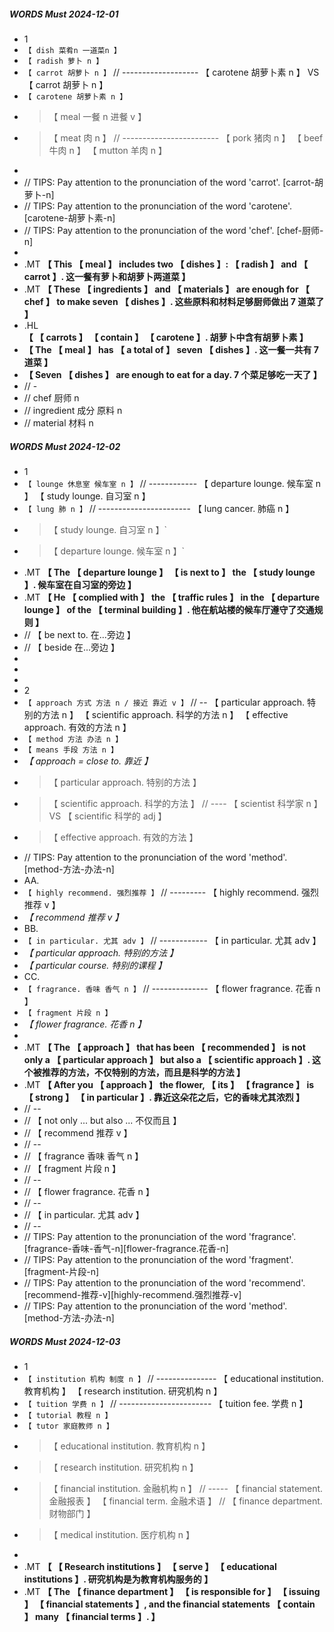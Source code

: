 ##### WORDS Must 2024-12-01

- 1
- `【 dish 菜肴n 一道菜n 】`
- `【 radish 萝卜 n 】`
- `【 carrot 胡萝卜 n 】` // ------------------- 【 carotene 胡萝卜素 n 】 VS 【 carrot 胡萝卜 n 】
- `【 carotene 胡萝卜素 n 】`
- > 【 meal 一餐 n 进餐 v 】
- > 【 meat 肉 n 】 // ------------------------ 【 pork 猪肉 n 】 【 beef 牛肉 n 】 【 mutton 羊肉 n 】
-
- // TIPS: Pay attention to the pronunciation of the word 'carrot'. [carrot-胡萝卜-n]
- // TIPS: Pay attention to the pronunciation of the word 'carotene'. [carotene-胡萝卜素-n]
- // TIPS: Pay attention to the pronunciation of the word 'chef'. [chef-厨师-n]
-
- .MT **【 This 【 meal 】 includes two 【 dishes 】: 【 radish 】 and 【 carrot 】. 这一餐有萝卜和胡萝卜两道菜 】**
- .MT **【 These 【 ingredients 】 and 【 materials 】 are enough for 【 chef 】 to make seven 【 dishes 】. 这些原料和材料足够厨师做出 7 道菜了 】**
- .HL **【 【 carrots 】 【 contain 】 【 carotene 】. 胡萝卜中含有胡萝卜素 】**
- **【 The 【 meal 】 has 【 a total of 】 seven 【 dishes 】. 这一餐一共有 7 道菜 】**
- **【 Seven 【 dishes 】 are enough to eat for a day. 7 个菜足够吃一天了 】**
- // -
- // chef 厨师 n
- // ingredient 成分 原料 n
- // material 材料 n

##### WORDS Must 2024-12-02

- 1
- `【 lounge 休息室 候车室 n 】` // ------------ 【 departure lounge. 候车室 n 】 【 study lounge. 自习室 n 】
- `【 lung 肺 n 】` // ----------------------- 【 lung cancer. 肺癌 n 】
- > 【 study lounge. 自习室 n 】`
- > 【 departure lounge. 候车室 n 】`
- .MT **【 The 【 departure lounge 】 【 is next to 】 the 【 study lounge 】. 候车室在自习室的旁边 】**
- .MT **【 He 【 complied with 】 the 【 traffic rules 】 in the 【 departure lounge 】 of the 【 terminal building 】. 他在航站楼的候车厅遵守了交通规则 】**
- // 【 be next to. 在...旁边 】
- // 【 beside 在...旁边 】
-
-
-
- 2
- `【 approach 方式 方法 n / 接近 靠近 v 】` // -- 【 particular approach. 特别的方法 n 】 【 scientific approach. 科学的方法 n 】 【 effective approach. 有效的方法 n 】
- `【 method 方法 办法 n 】`
- `【 means 手段 方法 n 】`
- _【 approach = close to. 靠近 】_
- > 【 particular approach. 特别的方法 】
- > 【 scientific approach. 科学的方法 】 // ---- 【 scientist 科学家 n 】 VS 【 scientific 科学的 adj 】
- > 【 effective approach. 有效的方法 】
- // TIPS: Pay attention to the pronunciation of the word 'method'. [method-方法-办法-n]
- AA.
- `【 highly recommend. 强烈推荐 】` // --------- 【 highly recommend. 强烈推荐 v 】
- _【 recommend 推荐 v 】_
- BB.
- `【 in particular. 尤其 adv 】` // ------------ 【 in particular. 尤其 adv 】
- _【 particular approach. 特别的方法 】_
- _【 particular course. 特别的课程 】_
- CC.
- `【 fragrance. 香味 香气 n 】` // -------------- 【 flower fragrance. 花香 n 】
- `【 fragment 片段 n 】`
- _【 flower fragrance. 花香 n 】_
-
- .MT **【 The 【 approach 】 that has been 【 recommended 】 is not only a 【 particular approach 】 but also a 【 scientific approach 】. 这个被推荐的方法，不仅特别的方法，而且是科学的方法 】**
- .MT **【 After you 【 approach 】 the flower, 【 its 】 【 fragrance 】 is 【 strong 】 【 in particular 】. 靠近这朵花之后，它的香味尤其浓烈 】**
- // --
- // 【 not only ... but also ... 不仅而且 】
- // 【 recommend 推荐 v 】
- // --
- // 【 fragrance 香味 香气 n 】
- // 【 fragment 片段 n 】
- // --
- // 【 flower fragrance. 花香 n 】
- // --
- // 【 in particular. 尤其 adv 】
- // --
- // TIPS: Pay attention to the pronunciation of the word 'fragrance'. [fragrance-香味-香气-n][flower-fragrance.花香-n]
- // TIPS: Pay attention to the pronunciation of the word 'fragment'. [fragment-片段-n]
- // TIPS: Pay attention to the pronunciation of the word 'recommend'. [recommend-推荐-v][highly-recommend.强烈推荐-v]
- // TIPS: Pay attention to the pronunciation of the word 'method'. [method-方法-办法-n]

##### WORDS Must 2024-12-03

- 1
- `【 institution 机构 制度 n 】` // --------------- 【 educational institution. 教育机构 】 【 research institution. 研究机构 n 】
- `【 tuition 学费 n 】` // ----------------------- 【 tuition fee. 学费 n 】
- `【 tutorial 教程 n 】`
- `【 tutor 家庭教师 n 】`
- > 【 educational institution. 教育机构 n 】
- > 【 research institution. 研究机构 n 】
- > 【 financial institution. 金融机构 n 】 // ----- 【 financial statement. 金融报表 】 【 financial term. 金融术语 】 // 【 finance department. 财物部门 】
- > 【 medical institution. 医疗机构 n 】
-
- .MT **【 【 Research institutions 】 【 serve 】 【 educational institutions 】. 研究机构是为教育机构服务的 】**
- .MT **【 The 【 finance department 】 【 is responsible for 】 【 issuing 】 【 financial statements 】, and the financial statements 【 contain 】 many 【 financial terms 】. 】**
